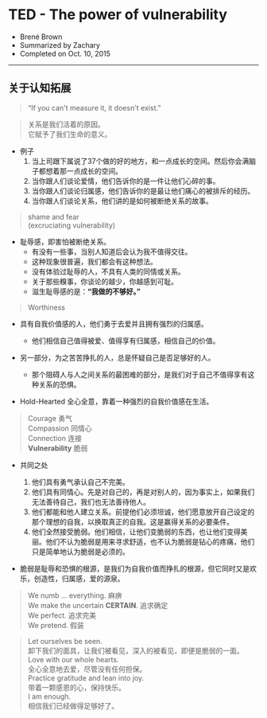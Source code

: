 # TED - The power of vulnerability    

- Brené Brown 
- Summarized by Zachary 
- Completed on Oct. 10, 2015      

---     

## 关于认知拓展   
> “If you can't measure it, it doesn't exist.”      

> 关系是我们活着的原因。   
> 它赋予了我们生命的意义。      

- 例子    
    1. 当上司跟下属说了37个做的好的地方，和一点成长的空间。然后你会满脑子都想着那一点成长的空间。       
    2. 当你跟人们谈论爱情，他们告诉你的是一件让他们心碎的事。      
    3. 当你跟人们谈论归属感，他们告诉你的是最让他们痛心的被排斥的经历。     
    4. 当你跟人们谈论关系，他们讲的是如何被断绝关系的故事。   

> shame and fear    
> (excruciating vulnerability)      

- 耻辱感，即害怕被断绝关系。     
    - 有没有一些事，当别人知道后会认为我不值得交往。   
    - 这种现象很普遍，我们都会有这种想法。    
    - 没有体验过耻辱的人，不具有人类的同情或关系。    
    - 关于那些糗事，你谈论的越少，你越感到可耻。     
    - 滋生耻辱感的是：**“我做的不够好。”**     

> Worthiness    
- 具有自我价值感的人，他们勇于去爱并且拥有强烈的归属感。
    - 他们相信自己值得被爱、值得享有归属感，相信自己的价值。               
- 另一部分，为之苦苦挣扎的人，总是怀疑自己是否足够好的人。        
    - 那个阻碍人与人之间关系的最困难的部分，是我们对于自己不值得享有这种关系的恐惧。      

- Hold-Hearted 全心全意，靠着一种强烈的自我价值感在生活。    

> Courage 勇气   
> Compassion 同情心     
> Connection 连接    
> **Vulnerability** 脆弱 

- 共同之处      
    1. 他们具有勇气承认自己不完美。     
    2. 他们具有同情心。先是对自己的，再是对别人的，因为事实上，如果我们无法善待自己，我们也无法善待他人。    
    3. 他们都能和他人建立关系。前提他们必须坦诚，他们愿意放开自己设定的那个理想的自我，以换取真正的自我。这是赢得关系的必要条件。    
    4. 他们全然接受脆弱。他们相信，让他们变脆弱的东西，也让他们变得美丽。他们不认为脆弱是用来寻求舒适，也不认为脆弱是钻心的疼痛，他们只是简单地认为脆弱是必须的。    


- 脆弱是耻辱和恐惧的根源，是我们为自我价值而挣扎的根源，但它同时又是欢乐，创造性，归属感，爱的源泉。         

> We numb ... everything. 麻痹          
> We make the uncertain **CERTAIN**. 追求确定    
> We perfect. 追求完美     
> We pretend. 假装   

> Let ourselves be seen.    
> 卸下我们的面具，让我们被看见，深入的被看见，即便是脆弱的一面。       
> Love with our whole hearts.       
> 全心全意地去爱，尽管没有任何担保。         
> Practice gratitude and lean into joy.     
> 带着一颗感恩的心，保持快乐。    
> I am enough.  
> 相信我们已经做得足够好了。


